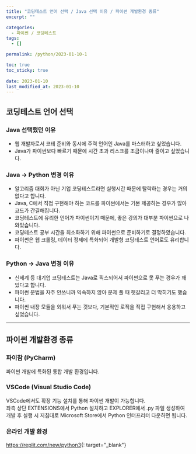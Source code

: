 ```yaml
---
title: "코딩테스트 언어 선택 / Java 선택 이유 / 파이썬 개발환경 종류"
excerpt: ""

categories:
  - 파이썬 / 코딩테스트
tags:
  - []

permalink: /python/2023-01-10-1

toc: true
toc_sticky: true
 
date: 2023-01-10
last_modified_at: 2023-01-10
---
```


## 코딩테스트 언어 선택
 
### Java 선택했던 이유
- 웹 개발자로서 코테 준비와 동시에 주력 언어인 Java를 마스터하고 싶었습니다.  
- Java가 파이썬보다 빠르기 때문에 시간 초과 리스크를 조금이나마 줄이고 싶었습니다.
 
### Java → Python 변경 이유
- 알고리즘 대회가 아닌 기업 코딩테스트라면 실행시간 때문에 탈락하는 경우는 거의 없다고 합니다.  
- Java, C에서 직접 구현해야 하는 코드를 파이썬에서는 기본 제공하는 경우가 많아 코드가 간결해집니다.  
- 코딩테스트에 유리한 언어가 파이썬이기 때문에, 좋은 강의가 대부분 파이썬으로 나와있습니다.  
- 코딩테스트 공부 시간을 최소화하기 위해 파이썬으로 준비하기로 결정하였습니다.  
- 파이썬은 웹 크롤링, 데이터 정제에 특화되어 개발형 코딩테스트 언어로도 유리합니다.

### Python → Java 변경 이유
- 신세계 등 대기업 코딩테스트는 Java로 픽스되어서 파이썬으로 못 푸는 경우가 꽤 있다고 합니다.  
- 파이썬 문법을 자주 안쓰니까 익숙하지 않아 문제 풀 때 헷갈리고 더 막히기도 했습니다.  
- 파이썬 내장 모듈을 외워서 푸는 것보다, 기본적인 로직을 직접 구현해서 응용하고 싶었습니다.
 
---

## 파이썬 개발환경 종류

### 파이참 (PyCharm)
파이썬 개발에 특화된 통합 개발 환경입니다.

### VSCode (Visual Studio Code)
VSCode에서도 확장 기능 설치를 통해 파이썬 개발이 가능합니다.  
좌측 상단 EXTENSIONS에서 Python 설치하고 EXPLORER에서 .py 파일 생성하여 개발 후 실행 시 지침대로 Microsoft Store에서 Python 인터프리터 다운하면 됩니다.
 
### 온라인 개발 환경
<https://replit.com/new/python3>{: target="_blank"}
